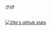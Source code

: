 ###### 안녕!
[![2tle's github stats](https://github-readme-stats.vercel.app/api?username=2tle)](https://github.com/anuraghazra/github-readme-stats)
